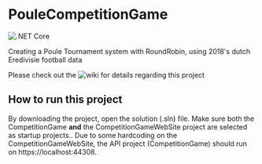 # PouleCompetitionGame
![.NET Core](https://github.com/EelcoLos/PouleCompetitionGame/workflows/.NET%20Core/badge.svg)

Creating a Poule Tournament system with RoundRobin, using 2018's dutch Eredivisie football data

Please check out the ![wiki](https://github.com/EelcoLos/PouleCompetitionGame/wiki) for details regarding this project

## How to run this project

By downloading the project, open the solution (.sln) file. Make sure both the CompetitionGame **and** the CompetitionGameWebSite project are selected as startup projects..
Due to some hardcoding on the CompetitionGameWebSite, the API project (CompetitionGame) should run on https://localhost:44308. 
